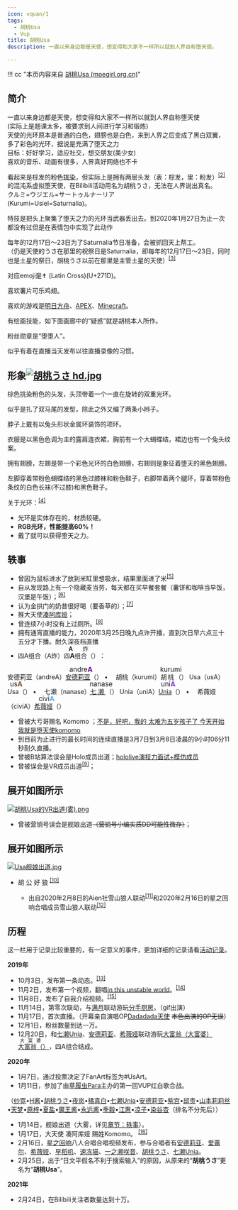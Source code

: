 ```yaml
---
icon: vquan/1
tags:
  - 胡桃Usa
  - Vup
title: 胡桃Usa
description: 一直以来身边都是天使，想变得和大家不一样所以就到人界自称堕天使。

---
```


!!! cc "本页内容来自 [胡桃Usa (moegirl.org.cn)](https://zh.moegirl.org.cn/胡桃Usa)"

## 简介



一直以来身边都是天使，想变得和大家不一样所以就到人界自称堕天使  
(实际上是翘课太多，被要求到人间进行学习和锻炼)  
天使的光环原本是普通的白色，翅膀也是白色，来到人界之后变成了黑白双翼，  
多了彩色的光环，据说是充满了堕天之力  
目标：好好学习，适应社交，想交朋友(美少女)  
喜欢的音乐、动画有很多，人界真好网络也不卡



看起来是棕发的粉色[挑染](https://zh.moegirl.org.cn/%E6%8C%91%E6%9F%93 "挑染")，但实际上是拥有两层头发（表：棕发，里：粉发）<sup id="cite_ref-2" class="reference">[[2]](https://zh.moegirl.org.cn/%E8%83%A1%E6%A1%83Usa#cite_note-2)</sup>的混沌系虚拟堕天使，在Bilibili活动用名为胡桃うさ，无法在人界说出真名。  
クルミ=ウジエル=サートゥルナーリア  
(Kurumi=Usiel=Saturnalia)。

特技是把头上聚集了堕天之力的光环当武器丢出去。到2020年1月27日为止一次都没有过但是在表情包中实现了此动作

每年的12月17日～23日为了Saturnalia节日准备，会被抓回天上帮工。  
（仍是天使的うさ在那里的祝祭日是Saturnalia，即每年的12月17日～23日，同时也是土星的祭日，胡桃うさ以前在那里是主管土星的天使）<sup id="cite_ref-3" class="reference">[[3]](https://zh.moegirl.org.cn/%E8%83%A1%E6%A1%83Usa#cite_note-3)</sup>

对应emoji是✝️ (Latin Cross)(U+271D)。

喜欢薯片可乐鸡翅。

喜欢的游戏是[明日方舟](https://zh.moegirl.org.cn/%E6%98%8E%E6%97%A5%E6%96%B9%E8%88%9F "明日方舟")、[APEX](https://zh.moegirl.org.cn/Apex%E8%8B%B1%E9%9B%84 "Apex英雄")、[Minecraft](https://zh.moegirl.org.cn/Minecraft "Minecraft")。

有绘画技能，如下面画廊中的“疑惑”就是胡桃本人所作。

粉丝勋章是“堕堕人”。

似乎有着在直播当天发布以往直播录像的习惯。

## 形象[![胡桃うさ hd.jpg](https://img.moegirl.org.cn/common/thumb/a/a5/%E8%83%A1%E6%A1%83%E3%81%86%E3%81%95_hd.jpg/350px-%E8%83%A1%E6%A1%83%E3%81%86%E3%81%95_hd.jpg)](https://zh.moegirl.org.cn/File:%E8%83%A1%E6%A1%83%E3%81%86%E3%81%95_hd.jpg)  

[](https://zh.moegirl.org.cn/File:%E8%83%A1%E6%A1%83%E3%81%86%E3%81%95_hd.jpg "放大")

棕色挑染粉色的头发，头顶带着一个一直在旋转的双重光环。

似乎是扎了双马尾的发型，除此之外又编了两条小辫子。

脖子上戴有以兔头形状金属环装饰的项环。

衣服是以黑色色调为主的露肩连衣裙，胸前有一个大蝴蝶结，裙边也有一个兔头纹案。

拥有翅膀，左翅是带一个彩色光环的白色翅膀，右翅则是象征着堕天的黑色翅膀。

左脚穿着带粉色蝴蝶结的黑色过膝袜和粉色鞋子，右脚带着两个腿环，穿着带粉色条纹的白色长袜(不过膝)和黑色鞋子。

关于光环：<sup id="cite_ref-4" class="reference">[[4]](https://zh.moegirl.org.cn/%E8%83%A1%E6%A1%83Usa#cite_note-4)</sup>

* 光环是实体存在的，材质较硬。
* **RGB光环，性能提高60%！**
* 戴了就可以获得堕天之力。

## 轶事

* 曾因为鼠标进水了放到米缸里想吸水，结果里面进了米<sup id="cite_ref-5" class="reference">[[5]](https://zh.moegirl.org.cn/%E8%83%A1%E6%A1%83Usa#cite_note-5)</sup>
* 自从发现路上有一个隐藏麦当劳，每天都在买早餐套餐（薯饼和咖啡当早饭，汉堡是午饭）；<sup id="cite_ref-6" class="reference">[[6]](https://zh.moegirl.org.cn/%E8%83%A1%E6%A1%83Usa#cite_note-6)</sup>
* 认为金拱门的奶昔很好喝（要香草的）；<sup id="cite_ref-7" class="reference">[[7]](https://zh.moegirl.org.cn/%E8%83%A1%E6%A1%83Usa#cite_note-7)</sup>
* 推大天使[凑阿库娅](https://zh.moegirl.org.cn/%E5%87%91%E9%98%BF%E5%BA%93%E5%A8%85 "凑阿库娅")；
* 曾连续7小时没有上过厕所。<sup id="cite_ref-8" class="reference">[[8]](https://zh.moegirl.org.cn/%E8%83%A1%E6%A1%83Usa#cite_note-8)</sup>
* 拥有通宵直播的能力，2020年3月25日晚九点许开播，直到次日早六点三十五分才下播。耐久深夜档直播
* 四A组合（A炸）<ruby><rb data-id="template-ruby">四<b>A</b>组合<span class="template-ruby-hidden">（</span></rb><rt style="font-size:0.75em"><big><b>A</b>炸</big></rt><span class="template-ruby-hidden">）</span></ruby>： 

安德莉亚（andreA）<ruby><rb data-id="template-ruby"><a href="/%E5%AE%89%E5%BE%B7%E8%8E%89%E4%BA%9A" title="安德莉亚">安德莉亚</a><span class="template-ruby-hidden">（</span></rb><rt style="font-size:0.75em"><big><big>andre<b><span style="color:#660099">A</span></b></big></big></rt><span class="template-ruby-hidden">）</span></ruby>
• 
胡桃（kurumi）<ruby><rb data-id="template-ruby">胡桃<span class="template-ruby-hidden">（</span></rb><rt style="font-size:0.75em"><big><big>kurumi</big></big></rt><span class="template-ruby-hidden">）</span></ruby>
Usa（usA）<ruby><rb data-id="template-ruby">Usa<span class="template-ruby-hidden">（</span></rb><rt style="font-size:0.75em"><big><big>us<b><span style="color:#8b4726">A</span></b></big></big></rt><span class="template-ruby-hidden">）</span></ruby>
• 
七濑（nanase）<ruby><rb data-id="template-ruby"><a href="/%E4%B8%83%E6%BF%91%E5%B0%A4%E5%B0%BC%E5%A8%85" title="七濑尤尼娅">七濑</a><span class="template-ruby-hidden">（</span></rb><rt style="font-size:0.75em"><big><big>nanase</big></big></rt><span class="template-ruby-hidden">）</span></ruby>
Unia（uniA）<ruby><rb data-id="template-ruby"><a href="/%E4%B8%83%E6%BF%91%E5%B0%A4%E5%B0%BC%E5%A8%85" title="七濑尤尼娅">Unia</a><span class="template-ruby-hidden">（</span></rb><rt style="font-size:0.75em"><big><big>uni<b><span style="color:#8a2be2">A</span></b></big></big></rt><span class="template-ruby-hidden">）</span></ruby>
• 
希薇娅（civiA）<ruby><rb data-id="template-ruby"><a href="/%E5%B8%8C%E8%96%87%E5%A8%85" title="希薇娅">希薇娅</a><span class="template-ruby-hidden">（</span></rb><rt style="font-size:0.75em"><big><big>civi<b><span style="color:#55b1f2">A</span></b></big></big></rt><span class="template-ruby-hidden">）</span></ruby>

* 曾被大亏哥赐名 Komomo ；[不是，好吧，我的 太难为五岁孩子了 今天开始我就是堕天使komomo](https://vc.bilibili.com/video/2796166)
* 到目前为止进行的最长时间的连续直播是3月7日到3月8日凌晨的9小时06分11秒耐久直播。
* 曾被B站算法误会是Holo成员出道；[hololive演技力面试+模仿成员](https://www.bilibili.com/video/av82952644)
* 曾被误会是VR成员出道<sup id="cite_ref-9" class="reference">[[9]](https://zh.moegirl.org.cn/%E8%83%A1%E6%A1%83Usa#cite_note-9)</sup>；

展开如图所示                                                                                                                                                                                                                                                                                                                  
------------------------------------------------------------------------------------------------------------------------------------------------------------------------------------------------------------------------------------------------------------------------------------------------------------------------

[![胡桃Usa的VR出道(雾).png](https://img.moegirl.org.cn/common/thumb/2/24/%E8%83%A1%E6%A1%83Usa%E7%9A%84VR%E5%87%BA%E9%81%93%28%E9%9B%BE%29.png/600px-%E8%83%A1%E6%A1%83Usa%E7%9A%84VR%E5%87%BA%E9%81%93%28%E9%9B%BE%29.png)](https://zh.moegirl.org.cn/File:%E8%83%A1%E6%A1%83Usa%E7%9A%84VR%E5%87%BA%E9%81%93(%E9%9B%BE).png)

* 曾被营销号误会是舰娘出道~~（营销号小编实质DD可能性微存）~~；

展开如图所示                                                                                                                                                                                                                                  
----------------------------------------------------------------------------------------------------------------------------------------------------------------------------------------------------------------------------------------

[![Usa舰娘出道.jpg](https://img.moegirl.org.cn/common/thumb/7/79/Usa%E8%88%B0%E5%A8%98%E5%87%BA%E9%81%93.jpg/450px-Usa%E8%88%B0%E5%A8%98%E5%87%BA%E9%81%93.jpg)](https://zh.moegirl.org.cn/File:Usa%E8%88%B0%E5%A8%98%E5%87%BA%E9%81%93.jpg)

* 胡 公 好 狼 <sup id="cite_ref-10" class="reference">[[10]](https://zh.moegirl.org.cn/%E8%83%A1%E6%A1%83Usa#cite_note-10)</sup>

  * 出自2020年2月8日的Aien社雪山狼人联动<sup id="cite_ref-11" class="reference">[[11]](https://zh.moegirl.org.cn/%E8%83%A1%E6%A1%83Usa#cite_note-11)</sup>和2020年2月16日的星之回响合唱成员雪山狼人联动<sup id="cite_ref-12" class="reference">[[12]](https://zh.moegirl.org.cn/%E8%83%A1%E6%A1%83Usa#cite_note-12)</sup>

## 历程

这一栏用于记录比较重要的，有一定意义的事件，更加详细的记录请看[活动记录](https://zh.moegirl.org.cn/%E8%83%A1%E6%A1%83Usa#%E6%B4%BB%E5%8A%A8%E8%AE%B0%E5%BD%95 "胡桃Usa")。

**2019年**

* 10月3日，发布第一条动态。<sup id="cite_ref-13" class="reference">[[13]](https://zh.moegirl.org.cn/%E8%83%A1%E6%A1%83Usa#cite_note-13)</sup>
* 11月2日，发布第一个视频，翻唱[in this unstable world](https://zh.moegirl.org.cn/In_this_unstable_world "In this unstable world")。<sup id="cite_ref-14" class="reference">[[14]](https://zh.moegirl.org.cn/%E8%83%A1%E6%A1%83Usa#cite_note-14)</sup>
* 11月8日，发布了自我介绍视频。<sup id="cite_ref-15" class="reference">[[15]](https://zh.moegirl.org.cn/%E8%83%A1%E6%A1%83Usa#cite_note-15)</sup>
* 11月14日，第零次联动，与[满月](https://zh.moegirl.org.cn/index.php?title=%E6%BB%A1%E6%9C%88&action=edit&redlink=1 "满月（页面不存在）")联动游玩[分手厨房](https://zh.moegirl.org.cn/%E5%88%86%E6%89%8B%E5%8E%A8%E6%88%BF "分手厨房")。（gif出演）
* 11月17日，首次直播。（开幕亲自演唱OP[Dadadada天使](https://zh.moegirl.org.cn/Dadadada%E5%A4%A9%E4%BD%BF "Dadadada天使") ~~本色出演的OP无误~~）
* 12月1日，粉丝数量到达一万。
* 12月20日，和[七濑Unia](https://zh.moegirl.org.cn/%E4%B8%83%E6%BF%91%E5%B0%A4%E5%B0%BC%E5%A8%85 "七濑尤尼娅")、[安德莉亚](https://zh.moegirl.org.cn/%E5%AE%89%E5%BE%B7%E8%8E%89%E4%BA%9A "安德莉亚")、[希薇娅](https://zh.moegirl.org.cn/%E5%B8%8C%E8%96%87%E5%A8%85 "希薇娅")联动游玩[大富翁（大富婆）<ruby><rb data-id="template-ruby">大富翁<span class="template-ruby-hidden">（</span></rb><rt style="font-size:0.75em">大富婆</rt><span class="template-ruby-hidden">）</span></ruby>](https://zh.moegirl.org.cn/%E5%9C%B0%E4%BA%A7%E5%A4%A7%E4%BA%A8 "地产大亨")，四A组合结成。

**2020年**

* 1月7日，通过投票决定了FanArt标签为#UsArt。
* 1月11日，参加了由[草履虫Para](https://zh.moegirl.org.cn/%E8%8D%89%E5%B1%A5%E8%99%AB "草履虫")主办的第一回VUP红白歌合战。

（[纱霓](https://zh.moegirl.org.cn/index.php?title=%E7%BA%B1%E9%9C%93&action=edit&redlink=1 "纱霓（页面不存在）")•[H酱](https://zh.moegirl.org.cn/index.php?title=H%E9%85%B1&action=edit&redlink=1 "H酱（页面不存在）")•[胡桃うさ](https://zh.moegirl.org.cn/%E8%83%A1%E6%A1%83%E3%81%86%E3%81%95 "胡桃うさ")•[夜岚](https://zh.moegirl.org.cn/%E5%A4%9C%E5%B2%9A "夜岚")•[橘真白](https://zh.moegirl.org.cn/%E6%A9%98%E7%9C%9F%E7%99%BD "橘真白")•[七濑Unia](https://zh.moegirl.org.cn/%E4%B8%83%E6%BF%91%E5%B0%A4%E5%B0%BC%E5%A8%85 "七濑尤尼娅")•[安德莉亚](https://zh.moegirl.org.cn/%E5%AE%89%E5%BE%B7%E8%8E%89%E4%BA%9A "安德莉亚")•[紫宫](https://zh.moegirl.org.cn/index.php?title=%E7%B4%AB%E5%AE%AB&action=edit&redlink=1 "紫宫（页面不存在）")•[邱责](https://zh.moegirl.org.cn/%E9%82%B1%E8%B4%A3 "邱责")•[山本莉莉丝](https://zh.moegirl.org.cn/index.php?title=%E5%B1%B1%E6%9C%AC%E8%8E%89%E8%8E%89%E4%B8%9D&action=edit&redlink=1 "山本莉莉丝（页面不存在）")•[天梦](https://zh.moegirl.org.cn/index.php?title=%E5%A4%A9%E6%A2%A6&action=edit&redlink=1 "天梦（页面不存在）")•[原梓](https://zh.moegirl.org.cn/%E5%8E%9F%E6%A2%93 "原梓")•[夏盐](https://zh.moegirl.org.cn/%E5%A4%8F%E7%9B%90 "夏盐")•[魔王酱](https://zh.moegirl.org.cn/%E9%AD%94%E7%8E%8B%E9%85%B1 "魔王酱")•[永远酱](https://zh.moegirl.org.cn/%E6%B0%B8%E8%BF%9C%E9%85%B1 "永远酱")•[季毅](https://zh.moegirl.org.cn/%E5%AD%A3%E6%AF%85 "季毅")•[江惠](https://zh.moegirl.org.cn/index.php?title=%E6%B1%9F%E6%83%A0&action=edit&redlink=1 "江惠（页面不存在）")•[凉子](https://zh.moegirl.org.cn/%E5%87%89%E5%AD%90 "凉子")•[染谷杏](https://zh.moegirl.org.cn/%E6%9F%93%E8%B0%B7%E6%9D%8F "染谷杏")（排名不分先后））

* 1月14日，舰娘出道（大雾，详见[章节：轶事](https://zh.moegirl.org.cn/%E8%83%A1%E6%A1%83Usa#%E8%BD%B6%E4%BA%8B "胡桃Usa")）。
* 1月17日，大天使 凑阿库娅 赐姓Komomo。 <sup id="cite_ref-komomo_16-0" class="reference">[[16]](https://zh.moegirl.org.cn/%E8%83%A1%E6%A1%83Usa#cite_note-komomo-16)</sup>
* 2月16日，[星之回响](https://zh.moegirl.org.cn/%E6%98%9F%E4%B9%8B%E5%9B%9E%E5%93%8D "星之回响")八人合唱合唱视频发布，参与合唱者有[安德莉亚](https://zh.moegirl.org.cn/%E5%AE%89%E5%BE%B7%E8%8E%89%E4%BA%9A "安德莉亚")、[爱蕾尔](https://zh.moegirl.org.cn/%E7%88%B1%E8%95%BE%E5%B0%94 "爱蕾尔")、[希薇娅](https://zh.moegirl.org.cn/%E5%B8%8C%E8%96%87%E5%A8%85 "希薇娅")、[早稻叽](https://zh.moegirl.org.cn/%E6%97%A9%E7%A8%BB%E5%8F%BD "早稻叽")、[速冻猫](https://zh.moegirl.org.cn/%E9%80%9F%E5%86%BB%E7%8C%AB "速冻猫")、[一之濑咲音](https://zh.moegirl.org.cn/%E4%B8%80%E4%B9%8B%E6%BF%91%E5%92%B2%E9%9F%B3 "一之濑咲音")、[胡桃うさ](https://zh.moegirl.org.cn/%E8%83%A1%E6%A1%83%E3%81%86%E3%81%95 "胡桃うさ")、[七濑Unia](https://zh.moegirl.org.cn/%E4%B8%83%E6%BF%91Unia "七濑Unia")。
* 2月25日，出于“日文平假名不利于搜索输入”的原因，从原来的“**胡桃うさ**”更名为“**胡桃Usa**”。

**2021年**

* 2月24日，在Bilibili关注者数量达到十万。